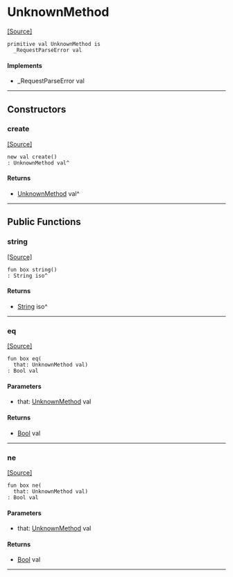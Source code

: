 # UnknownMethod
<span class="source-link">[[Source]](src/server/request_parser.md#L7)</span>
```pony
primitive val UnknownMethod is
  _RequestParseError val
```

#### Implements

* _RequestParseError val

---

## Constructors

### create
<span class="source-link">[[Source]](src/server/request_parser.md#L7)</span>


```pony
new val create()
: UnknownMethod val^
```

#### Returns

* [UnknownMethod](server-UnknownMethod.md) val^

---

## Public Functions

### string
<span class="source-link">[[Source]](src/server/request_parser.md#L8)</span>


```pony
fun box string()
: String iso^
```

#### Returns

* [String](builtin-String.md) iso^

---

### eq
<span class="source-link">[[Source]](src/server/request_parser.md#L8)</span>


```pony
fun box eq(
  that: UnknownMethod val)
: Bool val
```
#### Parameters

*   that: [UnknownMethod](server-UnknownMethod.md) val

#### Returns

* [Bool](builtin-Bool.md) val

---

### ne
<span class="source-link">[[Source]](src/server/request_parser.md#L8)</span>


```pony
fun box ne(
  that: UnknownMethod val)
: Bool val
```
#### Parameters

*   that: [UnknownMethod](server-UnknownMethod.md) val

#### Returns

* [Bool](builtin-Bool.md) val

---

